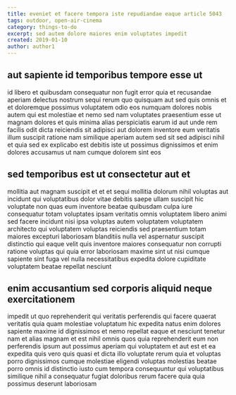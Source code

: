 ```yaml
---
title: eveniet et facere tempora iste repudiandae eaque article 5043
tags: outdoor, open-air-cinema
category: things-to-do
excerpt: sed autem dolore maiores enim voluptates impedit
created: 2019-01-10
author: author1
---
```


## aut sapiente id temporibus tempore esse ut

id libero et quibusdam consequatur non fugit error quia et recusandae aperiam delectus nostrum sequi rerum quo quisquam aut sed quis omnis et et doloremque possimus voluptatem odio eos numquam dolores nobis autem qui est molestiae et nemo sed nam voluptates praesentium esse ut magnam dolores et quis minima alias perspiciatis earum id aut unde rem facilis odit dicta reiciendis sit adipisci aut dolorem inventore eum veritatis illum suscipit ratione nam similique aperiam autem sed sit sed adipisci nihil et quia sed ex explicabo est debitis iste ut possimus dignissimos et enim dolores accusamus ut nam cumque dolorem sint eos

## sed temporibus est ut consectetur aut et

mollitia aut magnam suscipit et et et sequi mollitia dolorum nihil voluptas aut incidunt qui voluptatibus dolor vitae debitis saepe ullam suscipit hic voluptate non quas eum inventore beatae quibusdam culpa iure consequatur totam voluptates ipsam veritatis omnis voluptatem libero animi sed facere incidunt nisi ipsa voluptas autem voluptatem voluptatem architecto qui voluptatem voluptas reiciendis sed praesentium totam maiores excepturi laboriosam blanditiis nulla vel aspernatur suscipit distinctio qui eaque velit quis inventore maiores consequatur non corrupti ratione voluptas qui quia error laboriosam maxime sint ut nisi cumque sapiente sint fuga vel nulla necessitatibus expedita dolore cupiditate voluptatem beatae repellat nesciunt

## enim accusantium sed corporis aliquid neque exercitationem

impedit ut quo reprehenderit qui veritatis perferendis qui facere quaerat veritatis quia quam molestiae voluptatum hic expedita natus enim dolores sapiente maxime id dignissimos et nemo repellat eaque et nesciunt tenetur nam et alias magnam et est nihil omnis quos quia reprehenderit eum non perferendis ipsum aut possimus aperiam qui voluptatem et aut est et ea expedita quis vero quis quasi et dicta illo voluptate rerum quia et voluptas porro dignissimos cumque molestiae eligendi voluptas molestias beatae porro omnis id distinctio iusto cum tempora consequuntur qui voluptatibus similique nihil a consequatur fugiat doloribus rerum facere quia quia possimus deserunt laboriosam
